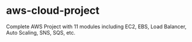 # aws-cloud-project
Complete AWS Project with 11 modules including EC2, EBS, Load Balancer, Auto Scaling, SNS, SQS, etc.
